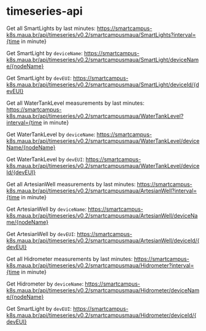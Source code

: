 # timeseries-api

Get all SmartLights by last minutes:
https://smartcampus-k8s.maua.br/api/timeseries/v0.2/smartcampusmaua/SmartLights?interval={time in minute}

Get SmartLight by `deviceName`:
https://smartcampus-k8s.maua.br/api/timeseries/v0.2/smartcampusmaua/SmartLight/deviceName/{nodeName}

Get SmartLight by `devEUI`:
https://smartcampus-k8s.maua.br/api/timeseries/v0.2/smartcampusmaua/SmartLight/deviceId/{devEUI}

Get all WaterTankLevel measurements by last minutes:
https://smartcampus-k8s.maua.br/api/timeseries/v0.2/smartcampusmaua/WaterTankLevel?interval={time in minute}

Get WaterTankLevel by `deviceName`:
https://smartcampus-k8s.maua.br/api/timeseries/v0.2/smartcampusmaua/WaterTankLevel/deviceName/{nodeName}

Get WaterTankLevel by `devEUI`:
https://smartcampus-k8s.maua.br/api/timeseries/v0.2/smartcampusmaua/WaterTankLevel/deviceId/{devEUI}

Get all ArtesianWell measurements by last minutes:
https://smartcampus-k8s.maua.br/api/timeseries/v0.2/smartcampusmaua/ArtesianWell?interval={time in minute}

Get ArtesianWell by `deviceName`:
https://smartcampus-k8s.maua.br/api/timeseries/v0.2/smartcampusmaua/ArtesianWell/deviceName/{nodeName}

Get ArtesianWell by `devEUI`:
https://smartcampus-k8s.maua.br/api/timeseries/v0.2/smartcampusmaua/ArtesianWell/deviceId/{devEUI}

Get all Hidrometer measurements by last minutes:
https://smartcampus-k8s.maua.br/api/timeseries/v0.2/smartcampusmaua/Hidrometer?interval={time in minute}

Get Hidrometer by `deviceName`:
https://smartcampus-k8s.maua.br/api/timeseries/v0.2/smartcampusmaua/Hidrometer/deviceName/{nodeName}

Get SmartLight by `devEUI`:
https://smartcampus-k8s.maua.br/api/timeseries/v0.2/smartcampusmaua/Hidrometer/deviceId/{devEUI}